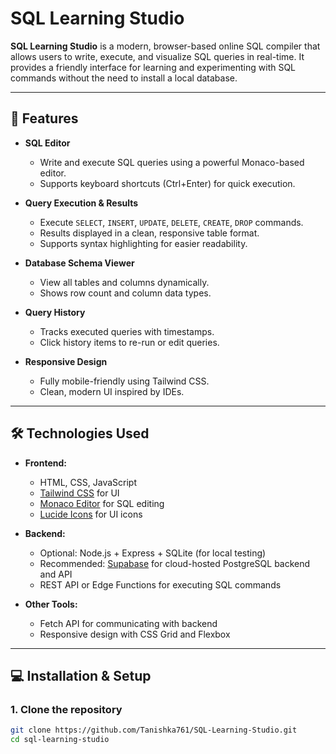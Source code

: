 
# SQL Learning Studio

**SQL Learning Studio** is a modern, browser-based online SQL compiler that allows users to write, execute, and visualize SQL queries in real-time. It provides a friendly interface for learning and experimenting with SQL commands without the need to install a local database.

---

## 🌟 Features

- **SQL Editor**  
  - Write and execute SQL queries using a powerful Monaco-based editor.  
  - Supports keyboard shortcuts (Ctrl+Enter) for quick execution.

- **Query Execution & Results**  
  - Execute `SELECT`, `INSERT`, `UPDATE`, `DELETE`, `CREATE`, `DROP` commands.  
  - Results displayed in a clean, responsive table format.  
  - Supports syntax highlighting for easier readability.

- **Database Schema Viewer**  
  - View all tables and columns dynamically.  
  - Shows row count and column data types.

- **Query History**  
  - Tracks executed queries with timestamps.  
  - Click history items to re-run or edit queries.

- **Responsive Design**  
  - Fully mobile-friendly using Tailwind CSS.  
  - Clean, modern UI inspired by IDEs.

---

## 🛠️ Technologies Used

- **Frontend:**  
  - HTML, CSS, JavaScript  
  - [Tailwind CSS](https://tailwindcss.com/) for UI  
  - [Monaco Editor](https://microsoft.github.io/monaco-editor/) for SQL editing  
  - [Lucide Icons](https://lucide.dev/) for UI icons

- **Backend:**  
  - Optional: Node.js + Express + SQLite (for local testing)  
  - Recommended: [Supabase](https://supabase.com/) for cloud-hosted PostgreSQL backend and API  
  - REST API or Edge Functions for executing SQL commands

- **Other Tools:**  
  - Fetch API for communicating with backend  
  - Responsive design with CSS Grid and Flexbox  

---

## 💻 Installation & Setup

### 1. Clone the repository
```bash
git clone https://github.com/Tanishka761/SQL-Learning-Studio.git
cd sql-learning-studio
